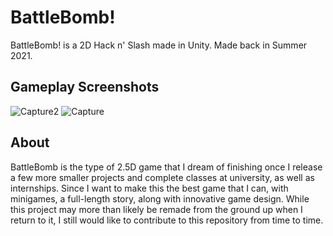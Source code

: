 # BattleBomb!
 BattleBomb! is a 2D Hack n' Slash made in Unity. Made back in Summer 2021.
 
 ## Gameplay Screenshots
![Capture2](https://user-images.githubusercontent.com/90495366/235494477-b4b28a6f-bc10-48d4-b04b-79fdeaba79d6.png)
![Capture](https://user-images.githubusercontent.com/90495366/235494496-7e230283-cdbc-4aa8-8fff-f85680a6fd92.png)

## About
BattleBomb is the type of 2.5D game that I dream of finishing once I release a few more smaller projects and complete classes at university, as well as internships. Since I want to make this the best game that I can, with minigames, a full-length story, along with innovative game design. While this project may more than likely be remade from the ground up when I return to it, I still would like to contribute to this repository from time to time.
